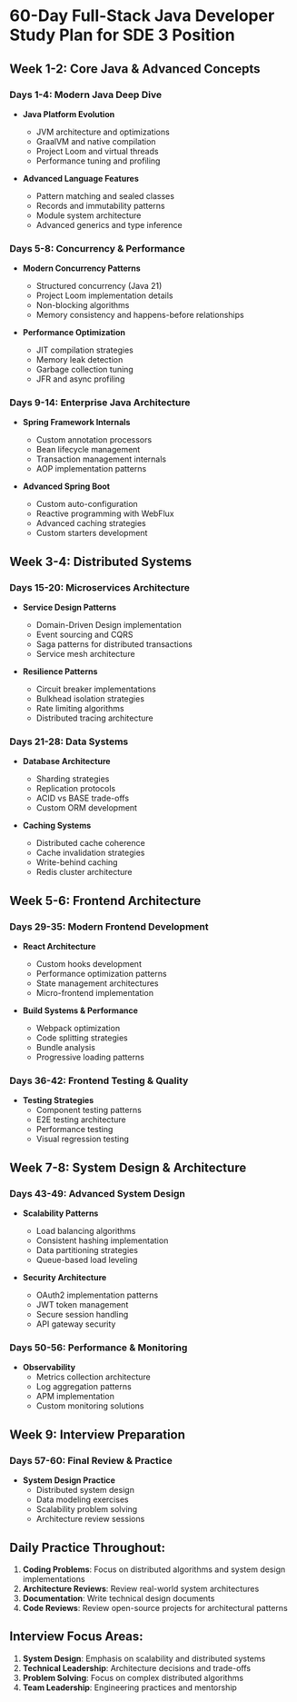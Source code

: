 # 60-Day Full-Stack Java Developer Study Plan for SDE 3 Position

## Week 1-2: Core Java & Advanced Concepts
### Days 1-4: Modern Java Deep Dive
- **Java Platform Evolution**
  - JVM architecture and optimizations
  - GraalVM and native compilation
  - Project Loom and virtual threads
  - Performance tuning and profiling

- **Advanced Language Features**
  - Pattern matching and sealed classes
  - Records and immutability patterns
  - Module system architecture
  - Advanced generics and type inference

### Days 5-8: Concurrency & Performance
- **Modern Concurrency Patterns**
  - Structured concurrency (Java 21)
  - Project Loom implementation details
  - Non-blocking algorithms
  - Memory consistency and happens-before relationships

- **Performance Optimization**
  - JIT compilation strategies
  - Memory leak detection
  - Garbage collection tuning
  - JFR and async profiling

### Days 9-14: Enterprise Java Architecture
- **Spring Framework Internals**
  - Custom annotation processors
  - Bean lifecycle management
  - Transaction management internals
  - AOP implementation patterns

- **Advanced Spring Boot**
  - Custom auto-configuration
  - Reactive programming with WebFlux
  - Advanced caching strategies
  - Custom starters development

## Week 3-4: Distributed Systems
### Days 15-20: Microservices Architecture
- **Service Design Patterns**
  - Domain-Driven Design implementation
  - Event sourcing and CQRS
  - Saga patterns for distributed transactions
  - Service mesh architecture

- **Resilience Patterns**
  - Circuit breaker implementations
  - Bulkhead isolation strategies
  - Rate limiting algorithms
  - Distributed tracing architecture

### Days 21-28: Data Systems
- **Database Architecture**
  - Sharding strategies
  - Replication protocols
  - ACID vs BASE trade-offs
  - Custom ORM development

- **Caching Systems**
  - Distributed cache coherence
  - Cache invalidation strategies
  - Write-behind caching
  - Redis cluster architecture

## Week 5-6: Frontend Architecture
### Days 29-35: Modern Frontend Development
- **React Architecture**
  - Custom hooks development
  - Performance optimization patterns
  - State management architectures
  - Micro-frontend implementation

- **Build Systems & Performance**
  - Webpack optimization
  - Code splitting strategies
  - Bundle analysis
  - Progressive loading patterns

### Days 36-42: Frontend Testing & Quality
- **Testing Strategies**
  - Component testing patterns
  - E2E testing architecture
  - Performance testing
  - Visual regression testing

## Week 7-8: System Design & Architecture
### Days 43-49: Advanced System Design
- **Scalability Patterns**
  - Load balancing algorithms
  - Consistent hashing implementation
  - Data partitioning strategies
  - Queue-based load leveling

- **Security Architecture**
  - OAuth2 implementation patterns
  - JWT token management
  - Secure session handling
  - API gateway security

### Days 50-56: Performance & Monitoring
- **Observability**
  - Metrics collection architecture
  - Log aggregation patterns
  - APM implementation
  - Custom monitoring solutions

## Week 9: Interview Preparation
### Days 57-60: Final Review & Practice
- **System Design Practice**
  - Distributed system design
  - Data modeling exercises
  - Scalability problem solving
  - Architecture review sessions

## Daily Practice Throughout:
1. **Coding Problems**: Focus on distributed algorithms and system design implementations
2. **Architecture Reviews**: Review real-world system architectures
3. **Documentation**: Write technical design documents
4. **Code Reviews**: Review open-source projects for architectural patterns

## Interview Focus Areas:
1. **System Design**: Emphasis on scalability and distributed systems
2. **Technical Leadership**: Architecture decisions and trade-offs
3. **Problem Solving**: Focus on complex distributed algorithms
4. **Team Leadership**: Engineering practices and mentorship
